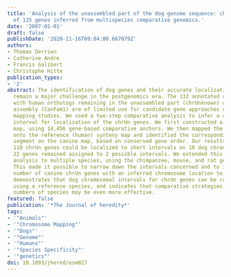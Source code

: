 ```yaml
---
title: 'Analysis of the unassembled part of the dog genome sequence: chromosomal localization
  of 115 genes inferred from multispecies comparative genomics.'
date: '2007-01-01'
draft: false
publishDate: '2020-11-16T09:04:00.667079Z'
authors:
- Thomas Derrien
- Catherine Andre
- Francis Galibert
- Christophe Hitte
publication_types:
- '2'
abstract: The identification of dog genes and their accurate localization to chromosomes
  remain a major challenge in the postgenomics era. The 132 annotated canine genes
  with human orthologs remaining in the unassembled part (chrUnknown) of the dog sequence
  assembly (CanFam1) are of limited use for candidate gene approaches or comparative
  mapping studies. We used a two-step comparative analysis to infer a canine chromosomal
  interval for localization of the chrUn genes. We first constructed a human-dog synteny
  map, using 14,456 gene-based comparative anchors. We then mapped the 132 chrUn genes
  onto the reference (human) synteny map and identified the corresponding, orthologous
  segment on the canine map, based on conserved gene order. Our results show that
  110 chrUn genes could be localized to short intervals on 18 dog chromosomes, whereas
  22 genes remained assigned to 2 possible intervals. We extended this comparative
  analysis to multiple species, using the chimpanzee, mouse, and rat genome sequences.
  This made it possible to narrow down the intervals concerned and to increase the
  number of canine chrUn genes with an inferred chromosome location to 115. This study
  demonstrates that dog chromosomal intervals for chrUn genes can be rapidly inferred,
  using a reference species, and indicates that comparative strategies based on larger
  numbers of species may be even more effective.
featured: false
publication: '*The Journal of heredity*'
tags:
- '"Animals"'
- '"Chromosome Mapping"'
- '"Dogs"'
- '"Genome"'
- '"Humans"'
- '"Species Specificity"'
- '"genetics"'
doi: 10.1093/jhered/esm027
---
```



